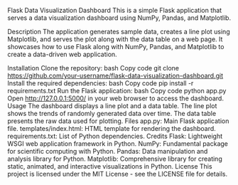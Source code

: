 Flask Data Visualization Dashboard
This is a simple Flask application that serves a data visualization dashboard using NumPy, Pandas, and Matplotlib.

Description
The application generates sample data, creates a line plot using Matplotlib, and serves the plot along with the data table on a web page. It showcases how to use Flask along with NumPy, Pandas, and Matplotlib to create a data-driven web application.

Installation
Clone the repository:
bash
Copy code
git clone https://github.com/your-username/flask-data-visualization-dashboard.git
Install the required dependencies:
bash
Copy code
pip install -r requirements.txt
Run the Flask application:
bash
Copy code
python app.py
Open http://127.0.0.1:5000/ in your web browser to access the dashboard.
Usage
The dashboard displays a line plot and a data table.
The line plot shows the trends of randomly generated data over time.
The data table presents the raw data used for plotting.
Files
app.py: Main Flask application file.
templates/index.html: HTML template for rendering the dashboard.
requirements.txt: List of Python dependencies.
Credits
Flask: Lightweight WSGI web application framework in Python.
NumPy: Fundamental package for scientific computing with Python.
Pandas: Data manipulation and analysis library for Python.
Matplotlib: Comprehensive library for creating static, animated, and interactive visualizations in Python.
License
This project is licensed under the MIT License - see the LICENSE file for details.

